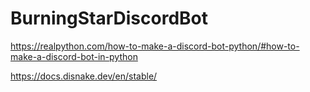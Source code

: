 # BurningStarDiscordBot


https://realpython.com/how-to-make-a-discord-bot-python/#how-to-make-a-discord-bot-in-python

https://docs.disnake.dev/en/stable/

